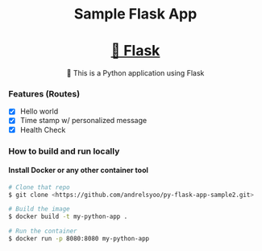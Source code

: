 <h1 align="center">Sample Flask App</h1>

<h1 align="center">
    <a href=https://flask.palletsprojects.com/en/3.0.x/>🔗 Flask</a>
</h1>
<p align="center">🚀 This is a Python application using Flask</p>

### Features (Routes)

- [x] Hello world
- [x] Time stamp w/ personalized message
- [x] Health Check

### How to build and run locally

#### Install Docker or any other container tool

```bash
# Clone that repo
$ git clone <https://github.com/andrelsyoo/py-flask-app-sample2.git>

# Build the image
$ docker build -t my-python-app .

# Run the container
$ docker run -p 8080:8080 my-python-app